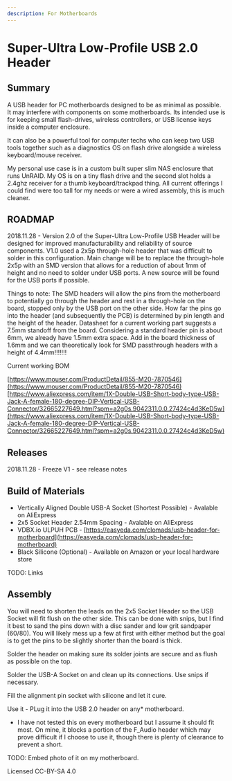 ```yaml
---
description: For Motherboards
---
```


# Super-Ultra Low-Profile USB 2.0 Header

## Summary

A USB header for PC motherboards designed to be as minimal as possible. It may interfere with components on some motherboards. Its intended use is for keeping small flash-drives, wireless controllers, or USB license keys inside a computer enclosure.

It can also be a powerful tool for computer techs who can keep two USB tools together such as a diagnostics OS on flash drive alongside a wireless keyboard/mouse receiver.

My personal use case is in a custom built super slim NAS enclosure that runs UnRAID. My OS is on a tiny flash drive and the second slot holds a 2.4ghz receiver for a thumb keyboard/trackpad thing. All current offerings I could find were too tall for my needs or were a wired assembly, this is much cleaner.

## ROADMAP

2018.11.28 - Version 2.0 of the Super-Ultra Low-Profile USB Header will be designed for improved manufacturability and reliability of source components. V1.0 used a 2x5p through-hole header that was difficult to solder in this configuration. Main change will be to replace the through-hole 2x5p with an SMD version that allows for a reduction of about 1mm of height and no need to solder under USB ports. A new source will be found for the USB ports if possible.

Things to note: The SMD headers will allow the pins from the motherboard to potentially go through the header and rest in a through-hole on the board, stopped only by the USB port on the other side. How far the pins go into the header (and subsequently the PCB) is determined by pin length and the height of the header. Datasheet for a current working part suggests a 7.5mm standoff from the board. Considering a standard header pin is about 6mm, we already have 1.5mm extra space. Add in the board thickness of 1.6mm and we can theoretically look for SMD passthrough headers with a height of 4.4mm!!!!!!!

Current working BOM

[https://www.mouser.com/ProductDetail/855-M20-7870546](https://www.mouser.com/ProductDetail/855-M20-7870546) [https://www.aliexpress.com/item/1X-Double-USB-Short-body-type-USB-Jack-A-female-180-degree-DIP-Vertical-USB-Connector/32665227649.html?spm=a2g0s.9042311.0.0.27424c4d3KeD5w](https://www.aliexpress.com/item/1X-Double-USB-Short-body-type-USB-Jack-A-female-180-degree-DIP-Vertical-USB-Connector/32665227649.html?spm=a2g0s.9042311.0.0.27424c4d3KeD5w)

## Releases

2018.11.28 - Freeze V1 - see release notes

## Build of Materials

* Vertically Aligned Double USB-A Socket (Shortest Possible) - Avalable on AliExpress
* 2x5 Socket Header 2.54mm Spacing - Avalable on AliExpress
* VDBX.io ULPUH PCB - [https://easyeda.com/clomads/usb-header-for-motherboard](https://easyeda.com/clomads/usb-header-for-motherboard)
* Black Silicone (Optional) - Available on Amazon or your local hardware store

TODO: Links

## Assembly

You will need to shorten the leads on the 2x5 Socket Header so the USB Socket will fit flush on the other side. This can be done with snips, but I find it best to sand the pins down with a disc sander and low grit sandpaper (60/80). You will likely mess up a few at first with either method but the goal is to get the pins to be slightly shorter than the board is thick.

Solder the header on making sure its solder joints are secure and as flush as possible on the top.

Solder the USB-A Socket on and clean up its connections. Use snips if necessary.

Fill the alignment pin socket with silicone and let it cure.

Use it - PLug it into the USB 2.0 header on any\* motherboard.

* I have not tested this on every motherboard but I assume it should fit most. On mine, it blocks a portion of the F\_Audio header which may prove difficult if I choose to use it, though there is plenty of clearance to prevent a short.

TODO: Embed photo of it on my motherboard.

Licensed CC-BY-SA 4.0
